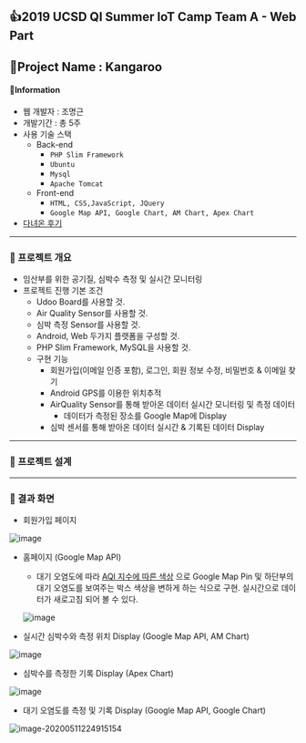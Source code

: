 ## 👍2019 UCSD QI Summer IoT Camp Team A - Web Part

## 🦘Project Name : Kangaroo

#### 📒Information

* 웹 개발자 : 조명근 
* 개발기간 : 총 5주
* 사용 기술 스택
  * Back-end
    * `PHP Slim Framework`
    * `Ubuntu`
    * `Mysql`
    * `Apache Tomcat`
  * Front-end
    * `HTML, CSS,JavaScript, JQuery `
    * `Google Map API, Google Chart, AM Chart, Apex Chart`
* [다녀온 후기](https://ddingg.tistory.com/24?category=845598)

---

### 📕 프로젝트 개요

- 임산부를 위한 공기질, 심박수 측정 및 실시간 모니터링
- 프로젝트 진행 기본 조건
  - Udoo Board를 사용할 것.
  - Air Quality Sensor를 사용할 것.
  - 심박 측정 Sensor를 사용할 것.
  - Android, Web 두가지 플랫폼을 구성할 것.
  - PHP Slim Framework, MySQL을 사용할 것.
  - 구현 기능
    - 회원가입(이메일 인증 포함), 로그인, 회원 정보 수정, 비밀번호 & 이메일 찾기
    - Android GPS를 이용한 위치추적
    - AirQuality Sensor를 통해 받아온 데이터 실시간 모니터링 및 측정 데이터
      - 데이터가 측정된 장소를 Google Map에 Display
    - 심박 센서를 통해 받아온 데이터 실시간 & 기록된 데이터 Display

---

### 📕 프로젝트 설계





---

### 🥕 결과 화면

- 회원가입 페이지

![image](https://user-images.githubusercontent.com/29707967/81568371-a1809900-93d8-11ea-9766-2e63a20c8aeb.png)

- 홈페이지 (Google Map API)

  - 대기 오염도에 따라 [AQI 지수에 따른 색상]([https://ko.wikipedia.org/wiki/%EB%8C%80%EA%B8%B0%EC%A7%88_%EC%A7%80%EC%88%98](https://ko.wikipedia.org/wiki/대기질_지수)) 으로 Google Map Pin 및 하단부의 대기 오염도를 보여주는 박스 색상을 변하게 하는 식으로 구현. 실시간으로 데이터가 새로고침 되어 볼 수 있다.

  ![image](https://user-images.githubusercontent.com/29707967/81568558-e60c3480-93d8-11ea-820a-ef0760186691.png)

- 실시간 심박수와 측정 위치 Display (Google Map API, AM Chart)

![image](https://user-images.githubusercontent.com/29707967/81568717-24095880-93d9-11ea-8000-c8606f10c35e.png)

- 심박수를 측정한 기록 Display (Apex Chart)

![image](https://user-images.githubusercontent.com/29707967/81568809-413e2700-93d9-11ea-9c3b-4d0bc3d2ee91.png)

- 대기 오염도를 측정 및 기록 Display (Google Map API, Google Chart)

![image-20200511224915154](C:\Users\jmg\AppData\Roaming\Typora\typora-user-images\image-20200511224915154.png)



